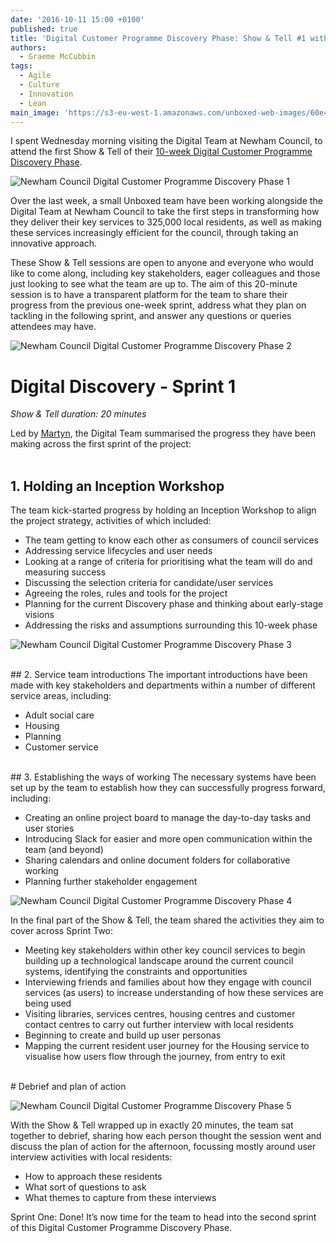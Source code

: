 ```yaml
---
date: '2016-10-11 15:00 +0100'
published: true
title: 'Digital Customer Programme Discovery Phase: Show & Tell #1 with Newham Council'
authors:
  - Graeme McCubbin
tags:
  - Agile
  - Culture
  - Innovation
  - Lean
main_image: 'https://s3-eu-west-1.amazonaws.com/unboxed-web-images/60e4374078008dd3ed0199b40e0ebf01.jpg?1'
---
```

I spent Wednesday morning visiting the Digital Team at Newham Council, to attend the first Show & Tell of their [10-week Digital Customer Programme Discovery Phase](https://unboxed.co/news/unboxed-is-awarded-digital-customer-programme-discovery-phase-contract-with-newham-council/).<br/>

![Newham Council Digital Customer Programme Discovery Phase 1](https://s3-eu-west-1.amazonaws.com/unboxed-web-images/54ffd4a454e940acfa5dbe17bcb40a5e.jpg)

Over the last week, a small Unboxed team have been working alongside the Digital Team at Newham Council to take the first steps in transforming how they deliver their key services to 325,000 local residents, as well as making these services increasingly efficient for the council, through taking an innovative approach.<br/>

These Show & Tell sessions are open to anyone and everyone who would like to come along, including key stakeholders, eager colleagues and those just looking to see what the team are up to. The aim of this 20-minute session is to have a transparent platform for the team to share their progress from the previous one-week sprint, address what they plan on tackling in the following sprint, and answer any questions or queries attendees may have.<br/>

![Newham Council Digital Customer Programme Discovery Phase 2](https://s3-eu-west-1.amazonaws.com/unboxed-web-images/745e968ac6eb198f3c047d233252a387.jpg)

# Digital Discovery - Sprint 1
<i>Show & Tell duration: 20 minutes</i><br/>

Led by [Martyn](https://unboxed.co/people/#martyn-evans), the Digital Team summarised the progress they have been making across the first sprint of the project:<br/>
<br/>

## 1. Holding an Inception Workshop
The team kick-started progress by holding an Inception Workshop to align the project strategy, activities of which included:<br/>

- The team getting to know each other as consumers of council services
- Addressing service lifecycles and user needs
- Looking at a range of criteria for prioritising what the team will do and measuring success
- Discussing the selection criteria for candidate/user services
- Agreeing the roles, rules and tools for the project
- Planning for the current Discovery phase and thinking about early-stage visions
- Addressing the risks and assumptions surrounding this 10-week phase

![Newham Council Digital Customer Programme Discovery Phase 3](https://s3-eu-west-1.amazonaws.com/unboxed-web-images/d8d672d4e0da50f4e326f2a005f130cf.jpg)

<br/>
## 2. Service team introductions
The important introductions have been made with key stakeholders and departments within a number of different service areas, including:<br/>

- Adult social care
- Housing
- Planning
- Customer service

<br/>
## 3. Establishing the ways of working
The necessary systems have been set up by the team to establish how they can successfully progress forward, including:<br/>

- Creating an online project board to manage the day-to-day tasks and user stories
- Introducing Slack for easier and more open communication within the team (and beyond)
- Sharing calendars and online document folders for collaborative working
- Planning further stakeholder engagement

![Newham Council Digital Customer Programme Discovery Phase 4](https://s3-eu-west-1.amazonaws.com/unboxed-web-images/cd5a1dab369de7314624923a8a2ab826.jpg)

In the final part of the Show & Tell, the team shared the activities they aim to cover across Sprint Two:<br/>

- Meeting key stakeholders within other key council services to begin building up a technological landscape around the current council systems, identifying the constraints and opportunities
- Interviewing friends and families about how they engage with council services (as users) to increase understanding of how these services are being used
- Visiting libraries, services centres, housing centres and customer contact centres to carry out further interview with local residents
- Beginning to create and build up user personas
- Mapping the current resident user journey for the Housing service to visualise how users flow through the journey, from entry to exit

<br/>
# Debrief and plan of action

![Newham Council Digital Customer Programme Discovery Phase 5](https://s3-eu-west-1.amazonaws.com/unboxed-web-images/5d38cd376b10dcccb0179c9705ac92cd.jpg)

With the Show & Tell wrapped up in exactly 20 minutes, the team sat together to debrief, sharing how each person thought the session went and discuss the plan of action for the afternoon, focussing mostly around user interview activities with local residents:<br/>

- How to approach these residents
- What sort of questions to ask
- What themes to capture from these interviews

Sprint One: Done! It’s now time for the team to head into the second sprint of this Digital Customer Programme Discovery Phase.
